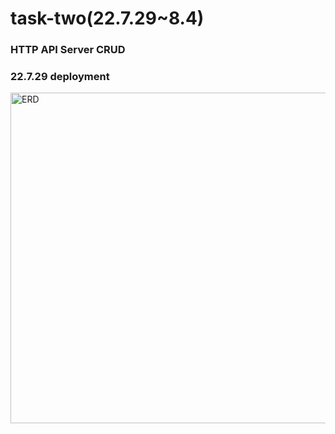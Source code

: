 # task-two(22.7.29~8.4)
### HTTP API Server CRUD
### 22.7.29 deployment
<img width="529" alt="ERD" src="https://user-images.githubusercontent.com/94421127/182519994-608b8cb7-d7d9-4aef-a819-521b6a79a071.png">
